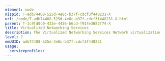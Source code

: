 ```yaml
---
element: node
nispid: T-adb74408-525d-4e8c-b37f-cdcf3f448231-X
url: /node/T-adb74408-525d-4e8c-b37f-cdcf3f448231-X.html
parent: T-1c9fd0c0-433e-4426-b6cd-f914e3682f74-X
title: Virtualized Networking Services
description: The Virtualized Networking Services Network virtualization allow IT managers to consolidate multiple physical networks, divide a network into multiple segments or create software-only networks between virtual machines (VMs). The goal of network virtualization is to improve the agility to direct appropriate network resources to VMs in data center environments and the ability to consolidate or segment networks. Virtual networks can be created in two ways -- inside or outside the server. External software uses switches, adapters and the network to aggregate physical local area networks (LANs) into a single logical LAN, or to break a physical LAN into multiple virtual LANs (VLANs). Internal software allows virtual machines (VMs) to exchange data on a host without an external network.
level: 7
emUUID: adb74408-525d-4e8c-b37f-cdcf3f448231
usage:
  serviceprofiles:
---
```

